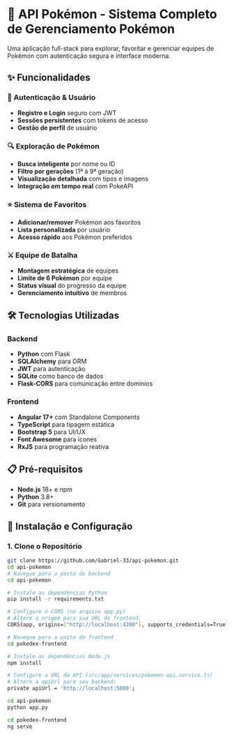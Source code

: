 # 🚀 API Pokémon - Sistema Completo de Gerenciamento Pokémon

Uma aplicação full-stack para explorar, favoritar e gerenciar equipes de Pokémon com autenticação segura e interface moderna.

## ✨ Funcionalidades

### 🔐 Autenticação & Usuário
- **Registro e Login** seguro com JWT
- **Sessões persistentes** com tokens de acesso
- **Gestão de perfil** de usuário

### 🔍 Exploração de Pokémon
- **Busca inteligente** por nome ou ID
- **Filtro por gerações** (1ª à 9ª geração)
- **Visualização detalhada** com tipos e imagens
- **Integração em tempo real** com PokeAPI

### ⭐ Sistema de Favoritos
- **Adicionar/remover** Pokémon aos favoritos
- **Lista personalizada** por usuário
- **Acesso rápido** aos Pokémon preferidos

### ⚔️ Equipe de Batalha
- **Montagem estratégica** de equipes
- **Limite de 6 Pokémon** por equipe
- **Status visual** do progresso da equipe
- **Gerenciamento intuitivo** de membros

## 🛠️ Tecnologias Utilizadas

### Backend
- **Python** com Flask
- **SQLAlchemy** para ORM
- **JWT** para autenticação
- **SQLite** como banco de dados
- **Flask-CORS** para comunicação entre domínios

### Frontend
- **Angular 17+** com Standalone Components
- **TypeScript** para tipagem estática
- **Bootstrap 5** para UI/UX
- **Font Awesome** para ícones
- **RxJS** para programação reativa

## 📋 Pré-requisitos

- **Node.js** 18+ e npm
- **Python** 3.8+
- **Git** para versionamento

## 🚀 Instalação e Configuração

### 1. Clone o Repositório
```bash
git clone https://github.com/Gabriel-33/api-pokemon.git
cd api-pokemon
# Navegue para a pasta do backend
cd api-pokemon

# Instale as dependências Python
pip install -r requirements.txt

# Configure o CORS (no arquivo app.py)
# Altere a origem para sua URL do frontend:
CORS(app, origins=["http://localhost:4200"], supports_credentials=True)

# Navegue para a pasta do frontend
cd pokedex-frontend

# Instale as dependências Node.js
npm install

# Configure a URL da API (src/app/services/pokemon-api.service.ts)
# Altere a apiUrl para seu backend:
private apiUrl = 'http://localhost:5000';

cd api-pokemon
python app.py

cd pokedex-frontend
ng serve